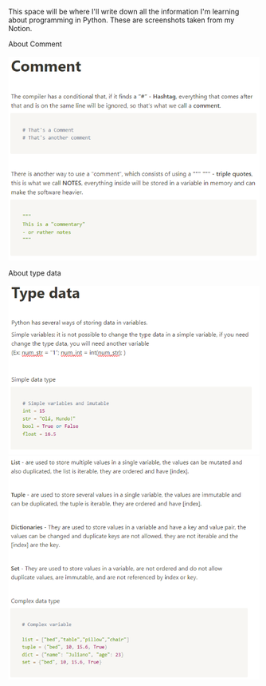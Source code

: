 This space will be where I'll write down all the information I'm learning about programming in Python.
These are screenshots taken from my Notion.

About Comment<br/><br/>
![Information of comment](comment.png)

About type data<br/><br/>
![Simple data type](simple-data-type.png)
![Complex data type](complex-data-type.png)
